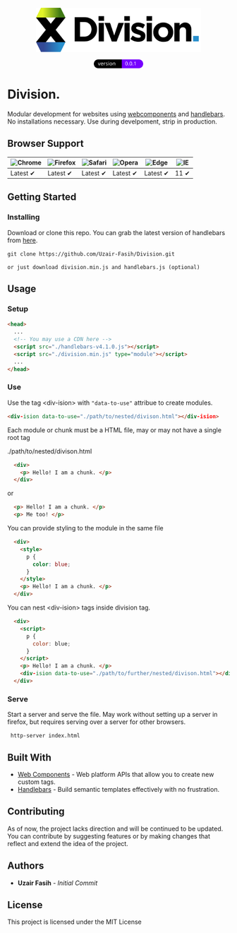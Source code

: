 <p align="center"><img height="100" src="./assets/Division.png" alt="Sandglass logo"></p>

<p align="center">
  <img height="20" margin="20" src="./assets/version.svg" alt="Version Status" />
</p>

# Division.
Modular development for websites using 
<a href="https://www.webcomponents.org/introduction" target="_blank" rel="noopener noreferrer">webcomponents</a>
and <a href="https://handlebarsjs.com/" target="_blank" rel="noopener noreferrer">handlebars</a>. 
No installations necessary. Use during develpoment, strip in production.

## Browser Support

![Chrome](https://raw.github.com/alrra/browser-logos/master/src/chrome/chrome_48x48.png) | ![Firefox](https://raw.github.com/alrra/browser-logos/master/src/firefox/firefox_48x48.png) | ![Safari](https://raw.github.com/alrra/browser-logos/master/src/safari/safari_48x48.png) | ![Opera](https://raw.github.com/alrra/browser-logos/master/src/opera/opera_48x48.png) | ![Edge](https://raw.github.com/alrra/browser-logos/master/src/edge/edge_48x48.png) | ![IE](https://raw.github.com/alrra/browser-logos/master/src/archive/internet-explorer_9-11/internet-explorer_9-11_48x48.png) |
--- | --- | --- | --- | --- | --- |
Latest ✔ | Latest ✔ | Latest ✔ | Latest ✔ | Latest ✔ | 11 ✔ |

## Getting Started

### Installing

Download or clone this repo. You can grab the latest version of handlebars from <a href="https://handlebarsjs.com/" target="_blank" rel="noopener noreferrer">here</a>. 

```
git clone https://github.com/Uzair-Fasih/Division.git
```


```
or just download division.min.js and handlebars.js (optional)
```

## Usage

### Setup

```HTML
<head>
  ...
  <!-- You may use a CDN here -->
  <script src="./handlebars-v4.1.0.js"></script>
  <script src="./division.min.js" type="module"></script>
  ...
</head>
```

### Use

Use the tag &lt;div-ision&gt; with ``"data-to-use"`` attribue to create modules.

```HTML
<div-ision data-to-use="./path/to/nested/divison.html"></div-ision>
```
Each module or chunk must be a HTML file, may or may not have a single root tag

./path/to/nested/divison.html
```HTML
  <div>
    <p> Hello! I am a chunk. </p>
  </div>
```
or
```HTML
  <p> Hello! I am a chunk. </p>
  <p> Me too! </p>
```

You can provide styling to the module in the same file

```HTML
  <div>
    <style>
      p {
        color: blue;
      }
    </style>
    <p> Hello! I am a chunk. </p>
  </div>
```
You can nest &lt;div-ision&gt; tags inside division tag.

```HTML
  <div>
    <script>
      p {
        color: blue;
      }
    </script>
    <p> Hello! I am a chunk. </p>
    <div-ision data-to-use="./path/to/further/nested/divison.html"></div-ision>
  </div>
```

### Serve

Start a server and serve the file. May work without setting up a server in firefox, but requires serving over a server for other browsers. 

```
 http-server index.html
```

## Built With

* [Web Components](https://www.webcomponents.org/introduction) - Web platform APIs that allow you to create new custom tags.
* [Handlebars](https://handlebarsjs.com/) - Build semantic templates effectively with no frustration. 

## Contributing

As of now, the project lacks direction and will be continued to be updated. You can contribute by suggesting features or by making changes that reflect and extend the idea of the project.

## Authors

* **Uzair Fasih** - *Initial Commit*

## License

This project is licensed under the MIT License
